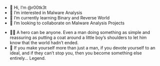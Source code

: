 - 👋 Hi, I’m @r00tk3t
- 👀 I’m interested in Malware Analysis
- 🌱 I’m currently learning Binary and Reverse World
- 💞️ I’m looking to collaborate on Malware Analysis Projects
<!-- - 📫 How to reach me r00tk3t -->
- 🦸‍♂️ A hero can be anyone. Even a man doing something as simple and reassuring as putting a coat around a little boy’s shoulders to let him know that the world hadn’t ended.
- 🦇 If you make yourself more than just a man, if you devote yourself to an ideal, and if they can’t stop you, then you become something else entirely… Legend.
<!---
r00tk3t/r00tk3t is a ✨ special ✨ repository because its `README.md` (this file) appears on your GitHub profile.
You can click the Preview link to take a look at your changes.
--->
